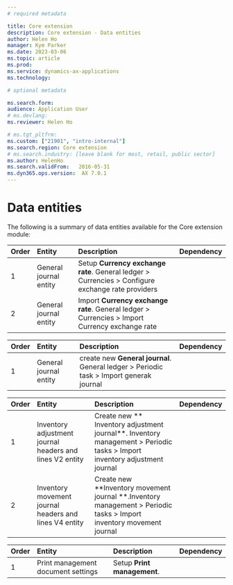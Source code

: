 ```yaml
---
# required metadata

title: Core extension 
description: Core extension - Data entities
author: Helen Ho
manager: Kym Parker
ms.date: 2023-03-06
ms.topic: article
ms.prod: 
ms.service: dynamics-ax-applications
ms.technology: 

# optional metadata

ms.search.form:  
audience: Application User
# ms.devlang: 
ms.reviewer: Helen Ho

# ms.tgt_pltfrm: 
ms.custom: ["21901", "intro-internal"]
ms.search.region: Core extension 
# ms.search.industry: [leave blank for most, retail, public sector]
ms.author: HelenHo
ms.search.validFrom:   2016-05-31
ms.dyn365.ops.version:  AX 7.0.1
---
```


# Data entities

The following is a summary of data entities available for the Core extension  module:

**Order**         | **Entity**                      | **Description**	                                         | **Dependency**
:-----            |:------------------------        |:-------------------                                      |:------------------------
1	                | General journal entity  | Setup  **Currency exchange rate**. General ledger > Currencies > Configure exchange rate providers 
2	                | General journal entity  | Import  **Currency exchange rate**. General ledger > Currencies > Import Currency exchange rate 

**Order**         | **Entity**                      | **Description**	                                         | **Dependency**
:-----            |:------------------------        |:-------------------                                      |:------------------------
1	                | General journal entity  | create new  **General journal**. General ledger > Periodic task > Import generak journal

**Order**         | **Entity**                      | **Description**	                                         | **Dependency**
:-----            |:------------------------        |:-------------------                                      |:------------------------
1	                | Inventory adjustment journal headers and lines V2 entity | Create new ** Inventory adjustment journal**. Inventory management > Periodic tasks > Import inventory adjustment journal
2	                | Inventory movement journal headers and lines V4 entity  | Create new **Inventory movement journal  **.Inventory management > Periodic tasks > Import inventory movement journal

**Order**         | **Entity**                      | **Description**	                                         | **Dependency**
:-----            |:------------------------        |:-------------------                                      |:------------------------
1	                | Print management document settings  | Setup  **Print management**. 
